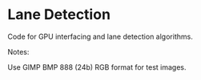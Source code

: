 # Lane Detection

Code for GPU interfacing and lane detection algorithms.

Notes:

Use GIMP BMP 888 (24b) RGB format for test images.
